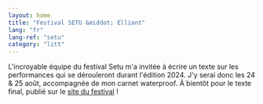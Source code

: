 ```yaml
---
layout: home
title: "Festival SETU &middot; Elliant"
lang: "fr"
lang-ref: "setu"
category: "litt"
---
```

L'incroyable équipe du festival Setu m'a invitée à écrire un texte sur les performances qui se dérouleront durant l'édition 2024. J'y serai donc les 24 & 25 août, accompagnée de mon carnet waterproof. À bientôt pour le texte final, publié sur le [site du festival](https://www.setufestival.com/) !
